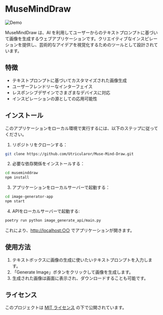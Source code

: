 # MuseMindDraw

![Demo](assets/museminddraw.gif)  

MuseMindDraw は、AI を利用してユーザーからのテキストプロンプトに基づいて画像を生成するウェブアプリケーションです。クリエイティブなインスピレーションを提供し、芸術的なアイデアを視覚化するためのツールとして設計されています。

## 特徴

- テキストプロンプトに基づいてカスタマイズされた画像生成
- ユーザーフレンドリーなインターフェイス
- レスポンシブデザインでさまざまなデバイスに対応
- インスピレーションの源としての応用可能性

## インストール

このアプリケーションをローカル環境で実行するには、以下のステップに従ってください。

1. リポジトリをクローンする：

```bash
git clone https://github.com/Utricularor/Muse-Mind-Draw.git
```


2. 必要な依存関係をインストールする：

```bash
cd museminddraw
npm install
```

3. アプリケーションをローカルサーバーで起動する：

```bash
cd image-generator-app
npm start
```

4. APIをローカルサーバーで起動する:

```bash
poetry run python image_generate_api/main.py
```


これにより、[http://localhost:○○](http://localhost:○○) でアプリケーションが開きます。

## 使用方法

1. テキストボックスに画像の生成に使いたいテキストプロンプトを入力します。
2. 「Generate Image」ボタンをクリックして画像を生成します。
3. 生成された画像は画面に表示され、ダウンロードすることも可能です。

## ライセンス

このプロジェクトは [MIT ライセンス](LICENSE) の下で公開されています。
